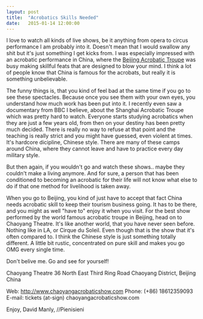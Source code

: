 ```yaml
---
layout: post
title:  "Acrobatics Skills Needed"
date:   2015-01-14 12:00:00
---
```


I love to watch all kinds of live shows, be it anything from opera to circus performance I am probably into it. Doesn't mean that I would swallow any shit but it's just something I get kicks from. I was especially impressed with an acrobatic performance in China, where the [Beijing Acrobatic Troupe][acrobatics] was busy making skillful feats that are designed to blow your mind. I think a lot of people know that China is famous for the acrobats, but really it is something unbelievable.

The funny things is, that you kind of feel bad at the same time if you go to see these spectacles. Because once you see them with your own eyes, you understand how much work has been put into it. I recently even saw a documentary from BBC I believe, about the Shanghai Acrobatic Troupe which was pretty hard to watch. Everyone starts studying acrobatics when they are just a few years old, from then on your destiny has been pretty much decided. There is really no way to refuse at that point and the teaching is really strict and you might have guessed, even violent at times. It's hardcore dicipline, Chinese style. There are many of these camps around China, where they cannot leave and have to practice every day military style.

But then again, if you wouldn't go and watch these shows.. maybe they couldn't make a living anymore. And for sure, a person that has been conditioned to becoming an acrobatic for their life will not know what else to do if that one method for livelihood is taken away.

When you go to Beijing, you kind of just have to accept that fact China needs acrobatic skill to keep their tourism business going. It has to be there, and you might as well "have to" enjoy it when you visit. For the best show performed by the world famous acrobatic troupe in Beijing, head on to Chaoyang Theatre. It's like another world, that you have never seen before. Nothing like in LA, or Cirque du Soleil. Even though that is the show that it's often compared to. I think the Chinese style is just something totally different. A little bit rustic, concentrated on pure skill and makes you go OMG every single time.

Don't belive me. Go and see for yourself!

Chaoyang Theatre
36 North East Third Ring Road
Chaoyang District, Beijing
China

Web: http://www.chaoyangacrobaticshow.com
Phone: (+86) 18612359093
E-mail: tickets (at-sign) chaoyangacrobaticshow.com

Enjoy,
David Manly, //Pienisieni

[acrobatics]:http://www.chaoyangacrobaticshow.com

